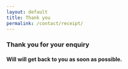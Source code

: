 ```yaml
---
layout: default
title: Thank you
permalink: /contact/receipt/
---
```

<head><meta http-equiv="refresh" content="5; url=/contact" /></head>
<h3>Thank you for your enquiry</h3>
<h4>Will will get back to you as soon as possible.</h4>